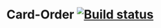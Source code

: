 # Card-Order  [![Build status](https://ci.appveyor.com/api/projects/status/93q5887gve6p2e54?svg=true)](https://ci.appveyor.com/project/Aleksey43n/card-order)
